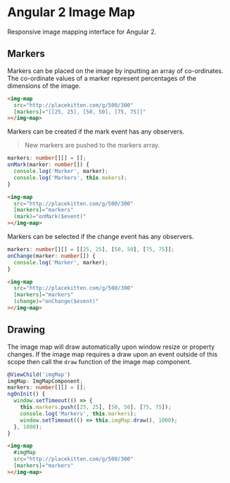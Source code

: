 # Angular 2 Image Map

Responsive image mapping interface for Angular 2.

## Markers

Markers can be placed on the image by inputting an array of co-ordinates. The co-ordinate values of a marker represent percentages of the dimensions of the image.

```html
<img-map
  src="http://placekitten.com/g/500/300"
  [markers]="[[25, 25], [50, 50], [75, 75]]"
></img-map>
```

Markers can be created if the mark event has any observers.

> New markers are pushed to the markers array.

```ts
markers: number[][] = [];
onMark(marker: number[]) {
  console.log('Marker', marker);
  console.log('Markers', this.makers);
}
```

```html
<img-map
  src="http://placekitten.com/g/500/300"
  [markers]="markers"
  (mark)="onMark($event)"
></img-map>
```

Markers can be selected if the change event has any observers.

```ts
markers: number[][] = [[25, 25], [50, 50], [75, 75]];
onChange(marker: number[]) {
  console.log('Marker', marker);
}
```

```html
<img-map
  src="http://placekitten.com/g/500/300"
  [markers]="markers"
  (change)="onChange($event)"
></img-map>
```

## Drawing

The image map will draw automatically upon window resize or property changes. If the image map requires a draw upon an event outside of this scope then call the `draw` function of the image map component.

```ts
@ViewChild('imgMap')
imgMap: ImgMapComponent;
markers: number[][] = [];
ngOnInit() {
  window.setTimeout(() => {
    this.markers.push([25, 25], [50, 50], [75, 75]);
    console.log('Markers', this.markers);
    window.setTimeout(() => this.imgMap.draw(), 1000);
  }, 1000);
}
```

```html
<img-map
  #imgMap
  src="http://placekitten.com/g/500/300"
  [markers]="markers"
></img-map>
```
